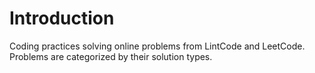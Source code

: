 # Introduction

Coding practices solving online problems from LintCode and LeetCode. Problems are categorized by their solution types.

